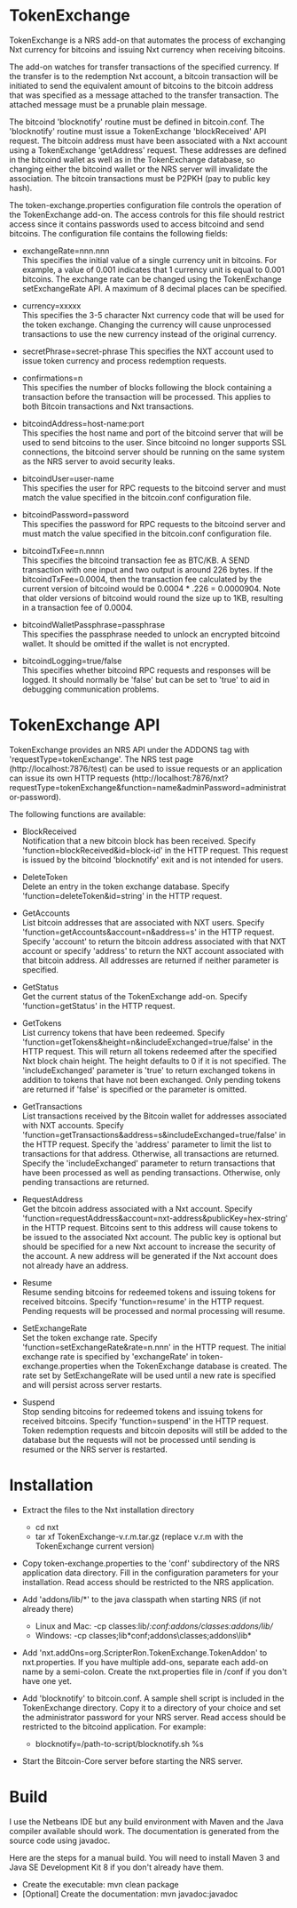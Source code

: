 TokenExchange
=============

TokenExchange is a NRS add-on that automates the process of exchanging Nxt currency for bitcoins and issuing Nxt currency when receiving bitcoins.  

The add-on watches for transfer transactions of the specified currency.  If the transfer is to the redemption Nxt account, a bitcoin transaction will be initiated to send the equivalent amount of bitcoins to the bitcoin address that was specified as a message attached to the transfer transaction.  The attached message must be a prunable plain message.

The bitcoind 'blocknotify' routine must be defined in bitcoin.conf.  The 'blocknotify' routine must issue a TokenExchange 'blockReceived' API request.  The bitcoin address must have been associated with a Nxt account using a TokenExchange 'getAddress' request.  These addresses are defined in the bitcoind wallet as well as in the TokenExchange database, so changing either the bitcoind wallet or the NRS server will invalidate the association.  The bitcoin transactions must be P2PKH (pay to public key hash).

The token-exchange.properties configuration file controls the operation of the TokenExchange add-on.  The access controls for this file should restrict access since it contains passwords used to access bitcoind and send bitcoins.  The configuration file contains the following fields:    

- exchangeRate=nnn.nnn    
    This specifies the initial value of a single currency unit in bitcoins.  For example, a value of 0.001 indicates that 1 currency unit is equal to 0.001 bitcoins.  The exchange rate can be changed using the TokenExchange setExchangeRate API.  A maximum of 8 decimal places can be specified.
 
- currency=xxxxx    
    This specifies the 3-5 character Nxt currency code that will be used for the token exchange.  Changing the currency will cause unprocessed transactions to use the new currency instead of the original currency.

- secretPhrase=secret-phrase
    This specifies the NXT account used to issue token currency and process redemption requests.
    
- confirmations=n    
    This specifies the number of blocks following the block containing a transaction before the transaction will be processed.  This applies to both Bitcoin transactions and Nxt transactions.
    
- bitcoindAddress=host-name:port    
    This specifies the host name and port of the bitcoind server that will be used to send bitcoins to the user.  Since bitcoind no longer supports SSL connections, the bitcoind server should be running on the same system as the NRS server to avoid security leaks.
    
- bitcoindUser=user-name   
    This specifies the user for RPC requests to the bitcoind server and must match the value specified in the bitcoin.conf configuration file.
    
- bitcoindPassword=password    
    This specifies the password for RPC requests to the bitcoind server and must match the value specified in the bitcoin.conf configuration file.
    
- bitcoindTxFee=n.nnnn    
    This specifies the bitcoind transaction fee as BTC/KB.  A SEND transaction with one input and two output is around 226 bytes.  If the bitcoindTxFee=0.0004, then the transaction fee calculated by the current version of bitcoind would be 0.0004 * .226 = 0.0000904.  Note that older versions of bitcoind would round the size up to 1KB, resulting in a transaction fee of 0.0004.
    
- bitcoindWalletPassphrase=passphrase    
    This specifies the passphrase needed to unlock an encrypted bitcoind wallet.  It should be omitted if the wallet is not encrypted.
    
- bitcoindLogging=true/false    
    This specifies whether bitcoind RPC requests and responses will be logged.  It should normally be 'false' but can be set to 'true' to aid in debugging communication problems.


TokenExchange API
=================

TokenExchange provides an NRS API under the ADDONS tag with 'requestType=tokenExchange'.  The NRS test page (http://localhost:7876/test) can be used to issue requests or an application can issue its own HTTP requests (http://localhost:7876/nxt?requestType=tokenExchange&function=name&adminPassword=administrator-password).

The following functions are available:
  
  - BlockReceived    
    Notification that a new bitcoin block has been received.  Specify 'function=blockReceived&id=block-id' in the HTTP request.  This request is issued by the bitcoind 'blocknotify' exit and is not intended for users.
  
  - DeleteToken    
    Delete an entry in the token exchange database.  Specify 'function=deleteToken&id=string' in the HTTP request.
  
  - GetAccounts    
    List bitcoin addresses that are associated with NXT users. Specify 'function=getAccounts&account=n&address=s' in the HTTP request.  Specify 'account' to return the bitcoin address associated with that NXT account or specify 'address' to return the NXT account associated with that bitcoin address.  All addresses are returned if neither parameter is specified.

  - GetStatus    
    Get the current status of the TokenExchange add-on.  Specify 'function=getStatus' in the HTTP request.
  
  - GetTokens    
    List currency tokens that have been redeemed.  Specify 'function=getTokens&height=n&includeExchanged=true/false' in the HTTP request.  This will return all tokens redeemed after the specified Nxt block chain height.  The height defaults to 0 if it is not specified.  The 'includeExchanged' parameter is 'true' to return exchanged tokens in addition to tokens that have not been exchanged.  Only pending tokens are returned if 'false' is specified or the parameter is omitted.
  
  - GetTransactions    
    List transactions received by the Bitcoin wallet for addresses associated with NXT accounts.  Specify 'function=getTransactions&address=s&includeExchanged=true/false' in the HTTP request.  Specify the 'address' parameter to limit the list to transactions for that address.  Otherwise, all transactions are returned.  Specify the 'includeExchanged' parameter to return transactions that have been processed as well as pending transactions.  Otherwise, only pending transactions are returned.
  
  - RequestAddress    
    Get the bitcoin address associated with a Nxt account.  Specify  'function=requestAddress&account=nxt-address&publicKey=hex-string' in the HTTP request.  Bitcoins sent to this address will cause tokens to be issued to the associated Nxt account.  The public key is optional but should be specified for a new Nxt account to increase the security of the account.  A new address will be generated if the Nxt account does not already have an address.
  
  - Resume    
    Resume sending bitcoins for redeemed tokens and issuing tokens for received bitcoins.  Specify 'function=resume' in the HTTP request.  Pending requests will be processed and normal processing will resume.
  
  - SetExchangeRate     
    Set the token exchange rate.  Specify 'function=setExchangeRate&rate=n.nnn' in the HTTP request.  The initial exchange rate is specified by 'exchangeRate' in token-exchange.properties when the TokenExchange database is created.  The rate set by SetExchangeRate will be used until a new rate is specified and will persist across server restarts.
    
  - Suspend    
    Stop sending bitcoins for redeemed tokens and issuing tokens for received bitcoins.  Specify 'function=suspend' in the HTTP request.  Token redemption requests and bitcoin deposits will still be added to the database but the requests will not be processed until sending is resumed or the NRS server is restarted.


Installation
============

- Extract the files to the Nxt installation directory    
    - cd nxt    
    - tar xf TokenExchange-v.r.m.tar.gz (replace v.r.m with the TokenExchange current version)    

- Copy token-exchange.properties to the 'conf' subdirectory of the NRS application data directory.  Fill in the configuration parameters for your installation.  Read access should be restricted to the NRS application.

- Add 'addons/lib/*' to the java classpath when starting NRS (if not already there)    
    - Linux and Mac: -cp classes:lib/*:conf:addons/classes:addons/lib/*    
    - Windows: -cp classes;lib\*conf;addons\classes;addons\lib\*    

- Add 'nxt.addOns=org.ScripterRon.TokenExchange.TokenAddon' to nxt.properties. If you have multiple add-ons, separate each add-on name by a semi-colon.  Create the nxt.properties file in <NRS-application-data>/conf if you don't have one yet.

- Add 'blocknotify' to bitcoin.conf.  A sample shell script is included in the TokenExchange directory.  Copy it to a directory of your choice and set the administrator password for your NRS server.  Read access should be restricted to the bitcoind application.  For example:    
    - blocknotify=/path-to-script/blocknotify.sh %s    

- Start the Bitcoin-Core server before starting the NRS server.    
    
    
Build
=====

I use the Netbeans IDE but any build environment with Maven and the Java compiler available should work.  The documentation is generated from the source code using javadoc.

Here are the steps for a manual build.  You will need to install Maven 3 and Java SE Development Kit 8 if you don't already have them.

  - Create the executable: mvn clean package    
  - [Optional] Create the documentation: mvn javadoc:javadoc    
